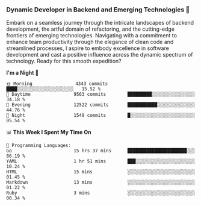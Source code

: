 ### Dynamic Developer in Backend and Emerging Technologies 🚀 

Embark on a seamless journey through the intricate landscapes of backend development, the artful domain of refactoring, and the cutting-edge frontiers of emerging technologies. Navigating with a commitment to enhance team productivity through the elegance of clean code and streamlined processes, I aspire to embody excellence in software development and cast a positive influence across the dynamic spectrum of technology. Ready for this smooth expedition?

<!--START_SECTION:waka-->
**I'm a Night 🦉** 

```text
🌞 Morning                4343 commits        ████░░░░░░░░░░░░░░░░░░░░░   15.52 % 
🌆 Daytime                9563 commits        █████████░░░░░░░░░░░░░░░░   34.18 % 
🌃 Evening                12522 commits       ███████████░░░░░░░░░░░░░░   44.76 % 
🌙 Night                  1549 commits        █░░░░░░░░░░░░░░░░░░░░░░░░   05.54 % 
```


📊 **This Week I Spent My Time On** 

```text
💬 Programming Languages: 
Go                       15 hrs 37 mins      ██████████████████████░░░   86.19 % 
YAML                     1 hr 51 mins        ███░░░░░░░░░░░░░░░░░░░░░░   10.24 % 
HTML                     15 mins             ░░░░░░░░░░░░░░░░░░░░░░░░░   01.45 % 
Markdown                 13 mins             ░░░░░░░░░░░░░░░░░░░░░░░░░   01.22 % 
Ruby                     3 mins              ░░░░░░░░░░░░░░░░░░░░░░░░░   00.34 % 
```


<!--END_SECTION:waka-->
